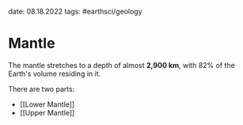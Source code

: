 date: 08.18.2022
tags: #earthsci/geology 
# Mantle
The mantle stretches to a depth of almost **2,900 km**, with 82% of the Earth's volume residing in it.

There are two parts:
- [[Lower Mantle]]
- [[Upper Mantle]]